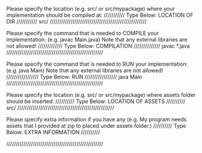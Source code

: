Please specify the location (e.g. src/ or src/mypackage) 
where your implementation should be compiled at:
/////////// Type Below: LOCATION OF DIR ///////////
src/
///////////////////////////////////////////////////


Please specify the command that is needed 
to COMPILE your implementation:
(e.g. javac Main.java)
Note that any external libraries are not allowed!
///////////// Type Below: COMPILATION //////////////
javac *.java
///////////////////////////////////////////////////


Please specify the command that is needed 
to RUN your implementation:
(e.g. java Main)
Note that any external libraries are not allowed!
///////////////// Type Below: RUN /////////////////
java Main
///////////////////////////////////////////////////

Please specify the location (e.g. src/ or src/mypackage)
where assets folder should be inserted:
////////// Type Below: LOCATION OF ASSETS //////////
src/
///////////////////////////////////////////////////

Please specify extra information if you have any
(e.g. My program needs assets that I provided at zip
to placed under assets folder.)
////////// Type Below: EXTRA INFORMATION //////////

///////////////////////////////////////////////////